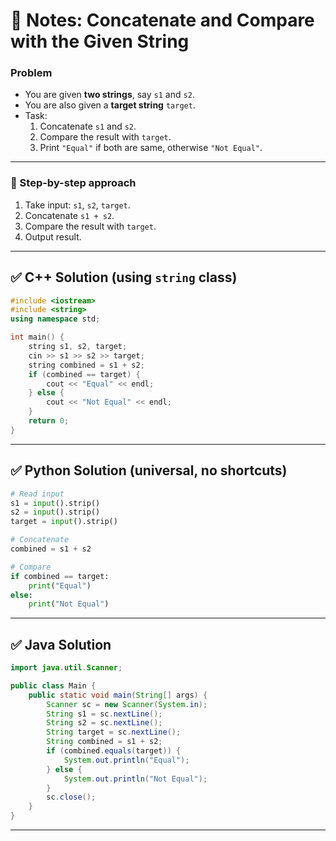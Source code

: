 # 📝 Notes: Concatenate and Compare with the Given String

### Problem

- You are given **two strings**, say `s1` and `s2`.
- You are also given a **target string** `target`.
- Task:
    1. Concatenate `s1` and `s2`.
    2. Compare the result with `target`.
    3. Print `"Equal"` if both are same, otherwise `"Not Equal"`.

---

### 🔹 Step-by-step approach

1. Take input: `s1`, `s2`, `target`.
2. Concatenate `s1 + s2`.
3. Compare the result with `target`.
4. Output result.

---

## ✅ C++ Solution (using `string` class)

```c++
#include <iostream>
#include <string>
using namespace std;

int main() {
    string s1, s2, target;
    cin >> s1 >> s2 >> target;
    string combined = s1 + s2;
    if (combined == target) {
        cout << "Equal" << endl;
    } else {
        cout << "Not Equal" << endl;
    }
    return 0;
}

```

---

## ✅ Python Solution (universal, no shortcuts)

```python
# Read input
s1 = input().strip()
s2 = input().strip()
target = input().strip()

# Concatenate
combined = s1 + s2

# Compare
if combined == target:
    print("Equal")
else:
    print("Not Equal")

```

---

## ✅ Java Solution

```java
import java.util.Scanner;

public class Main {
    public static void main(String[] args) {
        Scanner sc = new Scanner(System.in);
        String s1 = sc.nextLine();
        String s2 = sc.nextLine();
        String target = sc.nextLine();
        String combined = s1 + s2;
        if (combined.equals(target)) {
            System.out.println("Equal");
        } else {
            System.out.println("Not Equal");
        }
        sc.close();
    }
}

```

---